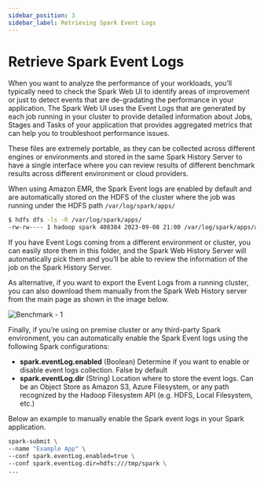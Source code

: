 ```yaml
---
sidebar_position: 3
sidebar_label: Retrieving Spark Event Logs
---
```


# Retrieve Spark Event Logs

When you want to analyze the performance of your workloads, you’ll typically need to check the Spark Web UI to identify areas of improvement or just to detect events that are de-gradating the performance in your application. The Spark Web UI uses the Event Logs that are generated by each job running in your cluster to provide detailed information about Jobs, Stages and Tasks of your application that provides aggregated metrics that can help you to troubleshoot performance issues.

These files are extremely portable, as they can be collected across different engines or environments and stored in the same Spark History Server to have a single interface where you can review results of different benchmark results across different environment or cloud providers.

When using Amazon EMR, the Spark Event logs are enabled by default and are automatically stored on the HDFS of the cluster where the job was running under the HDFS path `/var/log/spark/apps/`

```bash
$ hdfs dfs -ls -R /var/log/spark/apps/
-rw-rw---- 1 hadoop spark 408384 2023-09-08 21:00 /var/log/spark/apps/application_1694206676971_0001
```

If you have Event Logs coming from a different environment or cluster, you can easily store them in this folder, and the Spark Web History Server will automatically pick them and you’ll be able to review the information of the job on the Spark History Server.

As alternative, if you want to export the Event Logs from a running cluster, you can also download them manually from the Spark Web History server from the main page as shown in the image below.

![Benchmark - 1](images/benchmark-1.png)

Finally, if you’re using on premise cluster or any third-party Spark environment, you can automatically enable the Spark Event logs using the following Spark configurations:

* **spark.eventLog.enabled** (Boolean) Determine if you want to enable or disable event logs collection. False by default
* **spark.eventLog.dir** (String) Location where to store the event logs. Can be an Object Store as Amazon S3, Azure Filesystem, or any path recognized by the Hadoop Filesystem API (e.g. HDFS, Local Filesystem, etc.)

Below an example to manually enable the Spark event logs in your Spark application.

```bash
spark-submit \ 
--name "Example App" \ 
--conf spark.eventLog.enabled=true \
--conf spark.eventLog.dir=hdfs:///tmp/spark \
...
```
